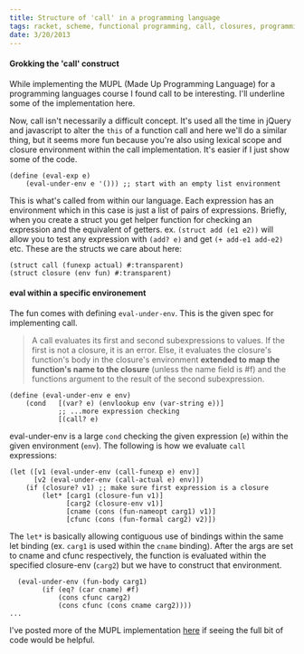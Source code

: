 ```yaml
---
title: Structure of 'call' in a programming language
tags: racket, scheme, functional programming, call, closures, programming languages
date: 3/20/2013
---
```


#### Grokking the 'call' construct
While implementing the MUPL (Made Up Programming Language) for a programming languages course I found call to be interesting. I'll underline some of the implementation here.

Now, call isn't necessarily a difficult concept. It's used all the time in jQuery and javascript to alter the `this` of a function call and here we'll do a similar thing, but it seems more fun because you're also using lexical scope and closure environment within the call implementation. It's easier if I just show some of the code.


    (define (eval-exp e) 
        (eval-under-env e '())) ;; start with an empty list environment
    
This is what's called from within our language. Each expression has an environment which in this case is just a list of pairs of expressions. Briefly, when you create a struct you get helper function for checking an expression and the equivalent of getters. ex. `(struct add (e1 e2))` will allow you to test any expression with `(add? e)` and get `(+ add-e1 add-e2)` etc. These are the structs we care about here:
    
    (struct call (funexp actual) #:transparent)
    (struct closure (env fun) #:transparent)
    
#### eval within a specific environement
The fun comes with defining `eval-under-env`. This is the given spec for implementing call.

> A call evaluates its first and second subexpressions to values. If the first is not a closure, it is an error. Else, it evaluates the closure's function's body in the closure's environment __extended to map the function's name to the closure__ (unless the name field is #f) and the functions argument to the result of the second subexpression.

    (define (eval-under-env e env)
        (cond   [(var? e) (envlookup env (var-string e))]
                ;; ...more expression checking
                [(call? e)
                
eval-under-env is a large `cond` checking the given expression (`e`) within the given environment (`env`). The following is how we evaluate `call` expressions:

    (let ([v1 (eval-under-env (call-funexp e) env)]
          [v2 (eval-under-env (call-actual e) env)])
        (if (closure? v1) ;; make sure first expression is a closure
            (let* [carg1 (closure-fun v1)] 
                  [carg2 (closure-env v1)]
                  [cname (cons (fun-nameopt carg1) v1)]
                  [cfunc (cons (fun-formal carg2) v2)])
                  
The `let*` is basically allowing contiguous use of bindings within the same let binding (ex. `carg1` is used within the `cname` binding). After the args are set to cname and cfunc respectively, the function is evaluated within the specified closure-env (`carg2`) but we have to construct that environment.

      (eval-under-env (fun-body carg1) 
            (if (eq? (car cname) #f)
                (cons cfunc carg2)
                (cons cfunc (cons cname carg2))))
    ... 

I've posted more of the MUPL implementation [here](https://gist.github.com/tippenein/5229968) if seeing the full bit of code would be helpful.

